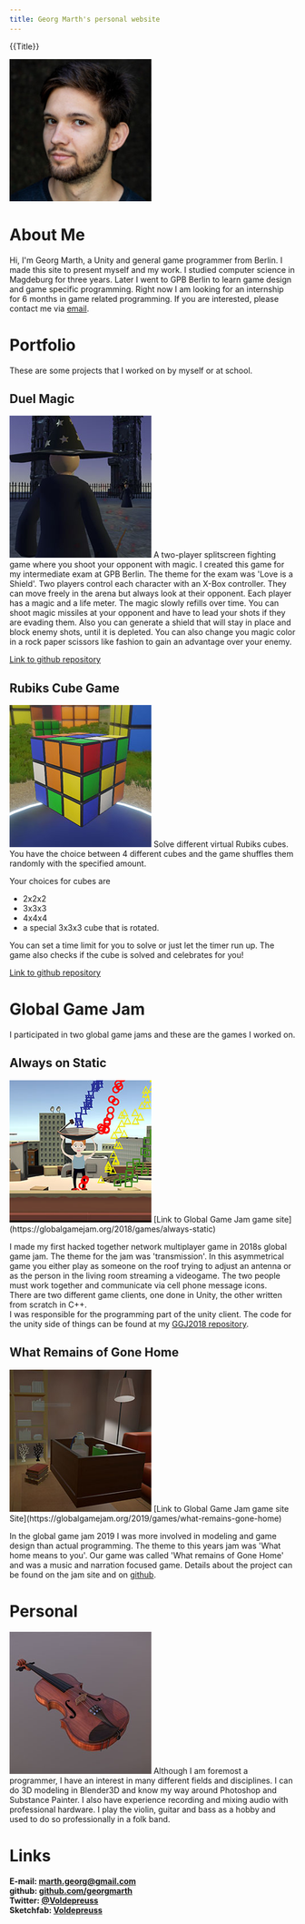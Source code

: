 ```yaml
---
title: Georg Marth's personal website
---
```

{{Title}}

<img id="photo" src="assets/images/photo-georg-color.jpg" alt="photo of me" height="250px" width="250px">

# About Me

Hi, I'm Georg Marth, a Unity and general game programmer from Berlin. I made this site to present myself and my work. I studied computer science in Magdeburg for three years. Later I went to GPB Berlin to learn game design and game specific programming. Right now I am looking for an internship for 6 months in game related programming. If you are interested, please contact me via [email](mailto:marth.georg@gmail.com).

# Portfolio

These are some projects that I worked on by myself or at school.

## Duel Magic
<img class="screenshot" src="assets/images/duelmagic.jpg" alt="screenshot of duel magic game" height="250px" width="250px">
A two-player splitscreen fighting game where you shoot your opponent with magic.  
I created this game for my intermediate exam at GPB Berlin. The theme for the exam was 'Love is a Shield'.  
Two players control each character with an X-Box controller. They can move freely in the arena but always look at their opponent. Each player has a magic and a life meter. The magic slowly refills over time.  
You can shoot magic missiles at your opponent and have to lead your shots if they are evading them. Also you can generate a shield that will stay in place and block enemy shots, until it is depleted. You can also change you magic color in a rock paper scissors like fashion to gain an advantage over your enemy.

[Link to github repository](https://github.com/georgmarth/Duel-Magic)

## Rubiks Cube Game

<img class="screenshot" src="assets/images/rubiks.jpg" alt="screenshot of rubiks game" height="250px" width="250px">
Solve different virtual Rubiks cubes. You have the choice between 4 different cubes and the game shuffles them randomly with the specified amount.

Your choices for cubes are
- 2x2x2
- 3x3x3
- 4x4x4
- a special 3x3x3 cube that is rotated. 

You can set a time limit for you to solve or just let the timer run up. The game also checks if the cube is solved and celebrates for you!

[Link to github repository](https://github.com/georgmarth/Rubiks)

# Global Game Jam

I participated in two global game jams and these are the games I worked on.

## Always on Static
<img class="screenshot" src="assets/images/ggj2018.jpg" alt="screenshot of Always on Static" height="250px" width="250px">
[Link to Global Game Jam game site](https://globalgamejam.org/2018/games/always-static)

I made my first hacked together network multiplayer game in 2018s global game jam. The theme for the jam was 'transmission'. In this asymmetrical game you either play as someone on the roof trying to adjust an antenna or as the person in the living room streaming a videogame. The two people must work together and communicate via cell phone message icons.  
There are two different game clients, one done in Unity, the other written from scratch in C++.  
I was responsible for the programming part of the unity client.
The code for the unity side of things can be found at my [GGJ2018 repository](https://github.com/georgmarth/GGJ2018).

## What Remains of Gone Home
<img class="screenshot" src="assets/images/ggj2019.jpg" alt="screenshot of What Remains of Gone Home" height="250px" width="250px">
[Link to Global Game Jam game site Site](https://globalgamejam.org/2019/games/what-remains-gone-home)

In the global game jam 2019 I was more involved in modeling and game design than actual programming.
The theme to this years jam was 'What home means to you'. Our game was called 'What remains of Gone Home' and was a music and narration focused game. Details about the project can be found on the jam site and on [github](https://github.com/tobiasbruch/GGJ_2019).

# Personal 
<img class="screenshot" src="assets/images/violin.jpg" alt="screenshot of my violin model" height="250px" width="250px">
Although I am foremost a programmer, I have an interest in many different fields and disciplines.  
I can do 3D modeling in Blender3D and know my way around Photoshop and Substance Painter. I also have experience recording and mixing audio with professional hardware.  
I play the violin, guitar and bass as a hobby and used to do so professionally in a folk band.  

# Links

**E-mail: [marth.georg@gmail.com](mailto:marth.georg@gmail.com)**  
**github: [github.com/georgmarth](https://github.com/georgmarth)**  
**Twitter: [@Voldepreuss](https://twitter.com/voldepreuss)**  
**Sketchfab: [Voldepreuss](https://sketchfab.com/Voldepreuss)**  
